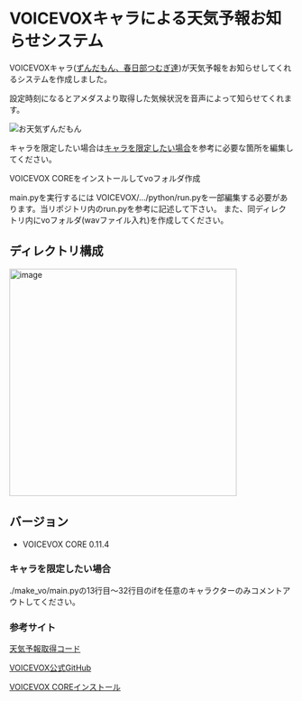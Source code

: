 # VOICEVOXキャラによる天気予報お知らせシステム

VOICEVOXキャラ([ずんだもん、春日部つむぎ達](https://voicevox.hiroshiba.jp/product/zundamon/))が天気予報をお知らせしてくれるシステムを作成しました。

設定時刻になるとアメダスより取得した気候状況を音声によって知らせてくれます。

![お天気ずんだもん](https://github.com/nagotta/Read_aloud_wether_by_VOICEVOX/assets/86472676/9afd77a1-d191-4a83-af65-35a34f885509)

キャラを限定したい場合は[キャラを限定したい場合](#キャラを限定したい場合)を参考に必要な箇所を編集してください。

VOICEVOX COREをインストールしてvoフォルダ作成

main.pyを実行するには
VOICEVOX/.../python/run.pyを一部編集する必要があります。当リポジトリ内のrun.pyを参考に記述して下さい。
また、同ディレクトリ内にvoフォルダ(wavファイル入れ)を作成してください。

## ディレクトリ構成

<img width="403" alt="image" src="https://user-images.githubusercontent.com/86472676/234162796-1600576e-f8f1-4241-85f4-004b367b6db0.png">

## バージョン

* VOICEVOX CORE 0.11.4

<!--## サンプルボイス ずんだもん-->

### キャラを限定したい場合

./make_vo/main.pyの13行目～32行目のifを任意のキャラクターのみコメントアウトしてください。

### 参考サイト

[天気予報取得コード](https://qiita.com/T_Ryota/items/ef96d6575404a0fd46dd#%E7%9B%AE%E6%AC%A1)

[VOICEVOX公式GitHub](https://github.com/VOICEVOX)

[VOICEVOX COREインストール](https://ponkichi.blog/raspberry-voicevox/#st-toc-h-4)
